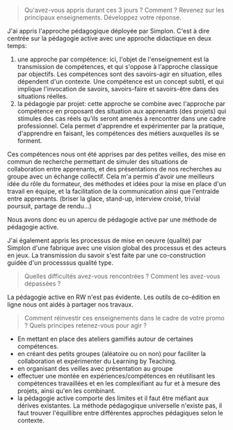 > Qu'avez-vous appris durant ces 3 jours ? 
 Comment ?
 Revenez sur les principaux enseignements. Développez votre réponse.


J'ai appris l'approche pédagogique déployée par Simplon. C'est à dire centrée sur la pédagogie active avec une approche didactique en deux temps:
1. une approche par compétence: ici, l'objet de l'enseignement est la transmission de compétences, et qui s'oppose à l'approche classique par objectifs. Les compétences sont des savoirs-agir en situation, elles dépendent d'un contexte. Une compétence est un concept subtil, et qui implique l'invocation de savoirs, savoirs-faire et savoirs-être dans des situations réelles. 
2. la pédagogie par projet: cette approche se combine avec l'approche par compétence en proposant des situation aux apprenants (des projets) qui stimules des cas réels qu'ils seront amenés à rencontrer dans une cadre professionnel. Cela permet d'apprendre et expérimenter par la pratique, d'apprendre en faisant, les compétences des métiers auxquelles ils se forment.


Ces compétences nous ont été apprises par des petites veilles, des mise en commun de recherche permettant de simuler des situations de collaboration entre apprenants, et des présentations de nos recherches au groupe avec un échange collectif. Cela m'a permis d'avoir une meilleurs idée du rôle du formateur, des méthodes et idées pour la mise en place d'un travail en équipe, et la facilitation de la communication ainsi que l'entraide entre apprenants. (briser la glace, stand-up, interview croisé, trivial poursuit, partage de rendu...)

Nous avons donc eu un apercu de pédagogie active par une méthode de pédagogie active.

J'ai également appris les processus de mise en oeuvre (qualité) par Simplon d'une fabrique avec une vision global des processus et des acteurs en jeux. La transmission du savoir s'est faite par une co-construction guidée d'un processsus qualité type. 

 
> Quelles difficultés avez-vous rencontrées ?
> Comment les avez-vous dépassées ?

La pédagogie active en RW n'est pas évidente. Les outils de co-édition en ligne nous ont aidés à partager nos travaux.

> Comment réinvestir ces enseignements dans le cadre de votre promo ?
> Quels principes retenez-vous pour agir ?
> 

* En mettant en place des ateliers gamifiés autour de certaines compétences.
* en créant des petits groupes (aléatoire ou on non)  pour faciliter la collaboration et expérimenter du Learning by Teaching.
* en organisant des veilles avec présentation au groupe
* effectuer une montée en expériences/compétences en réutilisant les compétences travaillées et en les complexifiant au fur et à mesure des projets, ainsi qu'en les combinant.
* la pédagogie active comporte des limites et il faut être méfiant aux dérives existantes. La méthode pédagogique universelle n'existe pas, il faut trouver l'équillibre entre différentes approches pédagiques selon le contexte.
